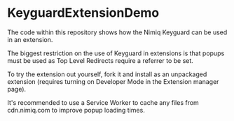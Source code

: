 # KeyguardExtensionDemo

The code within this repository shows how the Nimiq Keyguard can be used in an extension.

The biggest restriction on the use of Keyguard in extensions is that popups must be used as Top Level Redirects require a referrer to be set.

To try the extension out yourself, fork it and install as an unpackaged extension (requires turning on Developer Mode in the Extension manager page).

It's recommended to use a Service Worker to cache any files from cdn.nimiq.com to improve popup loading times.
